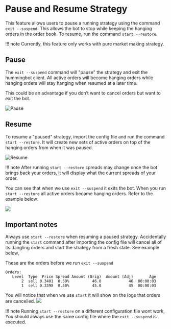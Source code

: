 # Pause and Resume Strategy

This feature allows users to pause a running strategy using the command `exit --suspend`. This allows the bot to stop while keeping the hanging orders in the order book. To resume, run the command `start --restore`.

!!! note
    Currently, this feature only works with pure market making strategy.

## Pause

The `exit --suspend` command will "pause" the strategy and exit the hummingbot client. All active orders will become hanging orders while hanging orders will stay hanging when resumed at a later time.

This could be an advantage if you don’t want to cancel orders but want to exit the bot.

![Pause](/assets/img/Pause.png)

## Resume

To resume a "paused" strategy, import the config file and run the command `start --restore`. It will create new sets of active orders on top of the hanging orders from when it was paused.

![Resume](/assets/img/Resume.png)

!!! note
    After running `start --restore` spreads may change once the bot brings back your orders, it will display what the current spreads of your order.

You can see that when we use `exit --suspend` it exits the bot. When you run `start --restore` all active orders became hanging orders. Refer to the example below.

![](/assets/img/pause-and-resume.gif)

## Important notes

Always use `start --restore` when resuming a paused strategy. Accidentally running the `start` command after importing the config file will cancel all of its dangling orders and start the strategy from a fresh state. See example below,

These are the orders before we run `exit --suspend`

```
Orders:
   Level  Type  Price Spread Amount (Orig)  Amount (Adj)       Age
       2  sell 0.3401  0.59%          46.0            46  00:00:03
       1  sell 0.3398  0.50%          45.0            45  00:00:03
```

You will notice that when we use `start` it will show on the logs that orders are cancelled.
![](/assets/img/exit-suspend1.gif)

!!! note
    Running `start --restore` on a different configuration file wont work, You should always use the same config file where the `exit --suspend` is executed.
